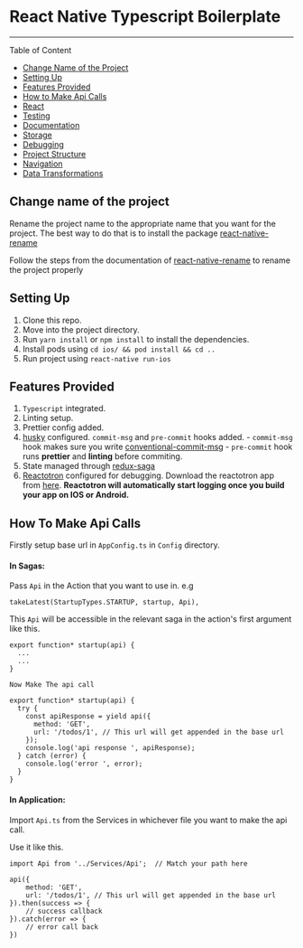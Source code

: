# React Native Typescript Boilerplate

---

Table of Content

- [Change Name of the Project](#change-name-of-the-project)
- [Setting Up](#setting-up)
- [Features Provided](#features-provided)
- [How to Make Api Calls](#how-to-make-api-calls)
- [React](#react)
- [Testing](#testing)
- [Documentation](#documentation)
- [Storage](#storage)
- [Debugging](#debugging)
- [Project Structure](#project-structure)
- [Navigation](#navigation)
- [Data Transformations](#data-transformations)

## Change name of the project

Rename the project name to the appropriate name that you want for the project. The best way to do that is to install the package [react-native-rename](https://github.com/junedomingo/react-native-rename)

Follow the steps from the documentation of [react-native-rename](https://github.com/junedomingo/react-native-rename) to rename the project properly

## Setting Up

1. Clone this repo.
2. Move into the project directory.
3. Run `yarn install` or `npm install` to install the dependencies.
4. Install pods using `cd ios/ && pod install && cd ..`
5. Run project using `react-native run-ios`

## Features Provided

1. `Typescript` integrated.
2. Linting setup.
3. Prettier config added.
4. [husky](https://github.com/typicode/husky) configured. `commit-msg` and `pre-commit` hooks added. - `commit-msg` hook makes sure you write [conventional-commit-msg](https://github.com/conventional-changelog/commitlint/tree/master/%40commitlint/config-conventional) - `pre-commit` hook runs **prettier** and **linting** before commiting.
5. State managed through [redux-saga](https://github.com/redux-saga/redux-saga)
6. [Reactotron](https://github.com/infinitered/reactotron) configured for debugging. Download the reactotron app from [here](https://github.com/infinitered/reactotron/releases).
   **Reactotron will automatically start logging once you build your app on IOS or Android.**

## How To Make Api Calls

Firstly setup base url in `AppConfig.ts` in `Config` directory.

#### In Sagas:

Pass `Api` in the Action that you want to use in.
e.g

```
takeLatest(StartupTypes.STARTUP, startup, Api),
```

This `Api` will be accessible in the relevant saga in the action's first argument like this.

```
export function* startup(api) {
  ...
  ...
}
```

`Now Make The api call`

```
export function* startup(api) {
  try {
    const apiResponse = yield api({
      method: 'GET',
      url: '/todos/1', // This url will get appended in the base url
    });
    console.log('api response ', apiResponse);
  } catch (error) {
    console.log('error ', error);
  }
}
```

#### In Application:

Import `Api.ts` from the Services in whichever file you want to make the api call.

Use it like this.

```
import Api from '../Services/Api';  // Match your path here

api({
    method: 'GET',
    url: '/todos/1', // This url will get appended in the base url
}).then(success => {
    // success callback
}).catch(error => {
    // error call back
})
```
